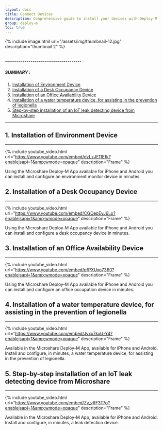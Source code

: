 ```yaml
---
layout: docs
title: Connect Devices
description: Comprehensive guide to install your devices with Deploy-M
group: deploy-m
toc: true
---
```



{% include image.html url="/assets/img/thumbnail-12.jpg" description="thumbnail 2" %}

<br>
---------------------------------------

##### SUMMARY : 

1. [Installation of Environment Device](./#1-installation-of-environment-device)
2. [Installation of a Desk Occupancy Device](./#2-installation-of-a-desk-occupancy-device)
3. [Installation of an Office Availability Device](./#3-installation-of-an-office-availability-device)
4. [Installation of a water temperature device, for assisting in the prevention of legionella](./#4-installation-of-a-water-temperature-device-for-assisting-in-the-prevention-of-legionella)
5. [Step-by-step installation of an IoT leak detecting device from Microshare](./#5-step-by-step-installation-of-an-iot-leak-detecting-device-from-microshare)

---------------------------------------


## 1. Installation of Environment Device
---------------------------------------

{% include youtube_video.html url="https://www.youtube.com/embed/dzLzJE11Efk?enablejsapi=1&amp;wmode=opaque" description="Frame" %}

Using the Microshare Deploy-M App available for iPhone and Android you can install and configure an environment monitor device in minutes.

## 2. Installation of a Desk Occupancy Device
---------------------------------------

{% include youtube_video.html url="https://www.youtube.com/embed/CGOepEvJ6Lo?enablejsapi=1&amp;wmode=opaque" description="Frame" %}

Using the Microshare Deploy-M App available for iPhone and Android you can install and configure a desk occupancy device in minutes.

## 3. Installation of an Office Availability Device
---------------------------------------

{% include youtube_video.html url="https://www.youtube.com/embed/pfPXUxo7360?enablejsapi=1&amp;wmode=opaque" description="Frame" %}

Using the Microshare Deploy-M App available for iPhone and Android you can install and configure an office occupation device in minutes.

## 4. Installation of a water temperature device, for assisting in the prevention of legionella
---------------------------------------

{% include youtube_video.html url="https://www.youtube.com/embed/Jvxx7kxU-Y4?enablejsapi=1&amp;wmode=opaque" description="Frame" %}

Available in the Microshare Deploy-M App, available for iPhone and Android. Install and configure, in minutes, a water temperature device, for assisting in the prevention of legionella.

## 5. Step-by-step installation of an IoT leak detecting device from Microshare
---------------------------------------

{% include youtube_video.html url="https://www.youtube.com/embed/Zy_vIfF3T7o?enablejsapi=1&amp;wmode=opaque" description="Frame" %}

Available in the Microshare Deploy-M App, available for iPhone and Android. Install and configure, in minutes, a leak detection device.

 